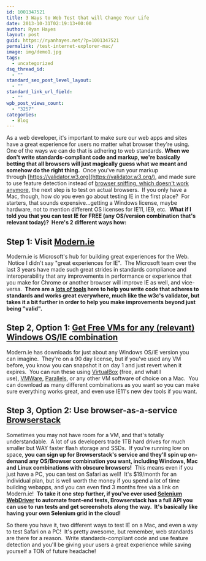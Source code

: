 ```yaml
---
id: 1001347521
title: 3 Ways to Web Test that will Change Your Life
date: 2013-10-31T02:19:13+00:00
author: Ryan Hayes
layout: post
guid: https://ryanhayes.net/?p=1001347521
permalink: /test-internet-explorer-mac/
image: img/demo1.jpg
tags:
  - uncategorized
dsq_thread_id:
  - ""
standard_seo_post_level_layout:
  - ""
standard_link_url_field:
  - ""
wpb_post_views_count:
  - "3257"
categories:
  - Blog
---
```

As a web developer, it's important to make sure our web apps and sites have a great experience for users no matter what browser they're using. One of the ways we can do that is adhering to web standards. **When we don't write standards-compliant code and markup, we're basically betting that all browsers will just magically guess what we meant and somehow do the right thing.**  Once you've run your markup through [https://validator.w3.org](https://validator.w3.org/), and made sure to use feature detection instead of [browser sniffing, which doesn't work anymore](https://msdn.microsoft.com/en-us/library/ie/hh869301(v=vs.85).aspx), the next step is to test on actual browsers.  If you only have a Mac, though, how do you even go about testing IE in the first place?  For starters, that sounds expensive&#8230;getting a Windows license, maybe hardware, not to mention different OS licenses for IE11, IE9, etc.  **What if I told you that you can test IE for FREE (any OS/version combination that's relevant today)?  Here's 2 different ways how:<!--more-->**

## Step 1: Visit [Modern.ie](https://modern.ie)

Modern.ie is Microsoft's hub for building great experiences for the Web.  Notice I didn't say "great experiences for IE".  The Microsoft team over the last 3 years have made such great strides in standards compliance and interoperability that any improvements in performance or experience that you make for Chrome or another browser will improve IE as well, and vice-versa.  **There are a [lots of tools](https://www.modern.ie/en-us/report) here to help you write code that adheres to standards and works great everywhere, much like the w3c's validator, but takes it a bit further in order to help you make improvements beyond just being "valid".**

## Step 2, Option 1: [Get Free VMs for any (relevant) Windows OS/IE combination](https://www.modern.ie/en-us/virtualization-tools#downloads)

Modern.ie has downloads for just about any Windows OS/IE version you can imagine.  They're on a 90 day license, but if you've used any VM before, you know you can snapshot it on day 1 and just revert when it expires.  You can run these using [VirtualBox](https://www.virtualbox.org/) (free, and what I use), [VMWare](https://www.vmware.com/), [Parallels](https://www.parallels.com/), or any other VM software of choice on a Mac.  You can download as many different combinations as you want so you can make sure everything works great, and even use IE11's new dev tools if you want.

## Step 3, Option 2: Use browser-as-a-service [Browserstack](https://www.browserstack.com/)

Sometimes you may not have room for a VM, and that's totally understandable.  A lot of us developers trade 1TB hard drives for much smaller but WAY faster flash storage and SSDs.  If you're running low on space, **you can sign up for Browserstack's service and they'll spin up on-demand any OS/Browser combination you want, including Windows, Mac and Linux combinations with obscure browsers!**  This means even if you just have a PC, you can test on Safari as well!  It's $19/month for an individual plan, but is well worth the money if you spend a lot of time building webapps, and you can even find 3 months free via a link on Modern.ie!  **To take it one step further, if you've ever used [Selenium WebDriver](https://www.seleniumhq.org/) to automate front-end tests, Browserstack has a full API you can use to run tests and get screenshots along the way.  It's basically like having your own Selenium grid in the cloud!**

So there you have it, two different ways to test IE on a Mac, and even a way to test Safari on a PC!  It's pretty awesome, but remember, web standards are there for a reason.  Write standards-compliant code and use feature detection and you'll be giving your users a great experience while saving yourself a TON of future headache!
